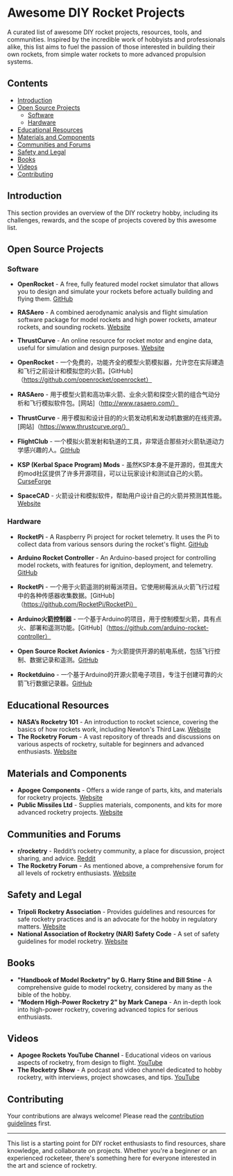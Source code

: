 # Awesome DIY Rocket Projects

A curated list of awesome DIY rocket projects, resources, tools, and communities. Inspired by the incredible work of hobbyists and professionals alike, this list aims to fuel the passion of those interested in building their own rockets, from simple water rockets to more advanced propulsion systems.

## Contents

- [Introduction](#introduction)
- [Open Source Projects](#open-source-projects)
  - [Software](#software)
  - [Hardware](#hardware)
- [Educational Resources](#educational-resources)
- [Materials and Components](#materials-and-components)
- [Communities and Forums](#communities-and-forums)
- [Safety and Legal](#safety-and-legal)
- [Books](#books)
- [Videos](#videos)
- [Contributing](#contributing)

## Introduction

This section provides an overview of the DIY rocketry hobby, including its challenges, rewards, and the scope of projects covered by this awesome list.

## Open Source Projects

### Software

- **OpenRocket** - A free, fully featured model rocket simulator that allows you to design and simulate your rockets before actually building and flying them. [GitHub](https://github.com/openrocket/openrocket)
- **RASAero** - A combined aerodynamic analysis and flight simulation software package for model rockets and high power rockets, amateur rockets, and sounding rockets. [Website](http://www.rasaero.com/)
- **ThrustCurve** - An online resource for rocket motor and engine data, useful for simulation and design purposes. [Website](https://www.thrustcurve.org/)

- **OpenRocket** - 一个免费的，功能齐全的模型火箭模拟器，允许您在实际建造和飞行之前设计和模拟您的火箭。[GitHub]（https://github.com/openrocket/openrocket）
- **RASAero** - 用于模型火箭和高功率火箭、业余火箭和探空火箭的组合气动分析和飞行模拟软件包。[网站]（http://www.rasaero.com/）
- **ThrustCurve** - 用于模拟和设计目的的火箭发动机和发动机数据的在线资源。[网站]（https://www.thrustcurve.org/）
- **FlightClub** - 一个模拟火箭发射和轨道的工具，非常适合那些对火箭轨道动力学感兴趣的人。[GitHub](https://github.com/flightclub)
- **KSP (Kerbal Space Program) Mods** - 虽然KSP本身不是开源的，但其庞大的mod社区提供了许多开源项目，可以让玩家设计和测试自己的火箭。[CurseForge](https://www.curseforge.com/kerbal/ksp-mods)
- **SpaceCAD** - 火箭设计和模拟软件，帮助用户设计自己的火箭并预测其性能。[Website](https://www.spacecad.com/)

### Hardware

- **RocketPi** - A Raspberry Pi project for rocket telemetry. It uses the Pi to collect data from various sensors during the rocket's flight. [GitHub](https://github.com/RocketPi/RocketPi)
- **Arduino Rocket Controller** - An Arduino-based project for controlling model rockets, with features for ignition, deployment, and telemetry. [GitHub](https://github.com/arduino-rocket-controller)

- **RocketPi** - 一个用于火箭遥测的树莓派项目。它使用树莓派从火箭飞行过程中的各种传感器收集数据。[GitHub]（https://github.com/RocketPi/RocketPi）
- **Arduino火箭控制器** - 一个基于Arduino的项目，用于控制模型火箭，具有点火、部署和遥测功能。[GitHub]（https://github.com/arduino-rocket-controller）
- **Open Source Rocket Avionics** - 为火箭提供开源的航电系统，包括飞行控制、数据记录和遥测。[GitHub](https://github.com/rocketavionics)
- **Rocketduino** - 一个基于Arduino的开源火箭电子项目，专注于创建可靠的火箭飞行数据记录器。[GitHub](https://github.com/rocketduino)

## Educational Resources

- **NASA’s Rocketry 101** - An introduction to rocket science, covering the basics of how rockets work, including Newton's Third Law. [Website](https://www.nasa.gov/audience/forstudents/5-8/features/nasa-knows/what-is-rocket-science-58.html)
- **The Rocketry Forum** - A vast repository of threads and discussions on various aspects of rocketry, suitable for beginners and advanced enthusiasts. [Website](https://www.rocketryforum.com/)

## Materials and Components

- **Apogee Components** - Offers a wide range of parts, kits, and materials for rocketry projects. [Website](https://www.apogeerockets.com/)
- **Public Missiles Ltd** - Supplies materials, components, and kits for more advanced rocketry projects. [Website](https://publicmissiles.com/)

## Communities and Forums

- **r/rocketry** - Reddit’s rocketry community, a place for discussion, project sharing, and advice. [Reddit](https://www.reddit.com/r/rocketry/)
- **The Rocketry Forum** - As mentioned above, a comprehensive forum for all levels of rocketry enthusiasts. [Website](https://www.rocketryforum.com/)

## Safety and Legal

- **Tripoli Rocketry Association** - Provides guidelines and resources for safe rocketry practices and is an advocate for the hobby in regulatory matters. [Website](https://www.tripoli.org/)
- **National Association of Rocketry (NAR) Safety Code** - A set of safety guidelines for model rocketry. [Website](https://www.nar.org/safety-information/model-rocket-safety-code/)

## Books

- **"Handbook of Model Rocketry" by G. Harry Stine and Bill Stine** - A comprehensive guide to model rocketry, considered by many as the bible of the hobby.
- **"Modern High-Power Rocketry 2" by Mark Canepa** - An in-depth look into high-power rocketry, covering advanced topics for serious enthusiasts.

## Videos

- **Apogee Rockets YouTube Channel** - Educational videos on various aspects of rocketry, from design to flight. [YouTube](https://www.youtube.com/user/apogeerockets)
- **The Rocketry Show** - A podcast and video channel dedicated to hobby rocketry, with interviews, project showcases, and tips. [YouTube](https://www.youtube.com/channel/UCrUfznJINYRTrqbFccVUmpg)

## Contributing

Your contributions are always welcome! Please read the [contribution guidelines](CONTRIBUTING.md) first.

---

This list is a starting point for DIY rocket enthusiasts to find resources, share knowledge, and collaborate on projects. Whether you're a beginner or an experienced rocketeer, there's something here for everyone interested in the art and science of rocketry.
